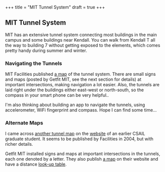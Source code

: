 +++
title = "MIT Tunnel System"
draft = true
+++

## MIT Tunnel System

MIT has an extensive tunnel system connecting most buildings in the main
campus and some buildings near Kendall. You can walk from Kendall T all the
way to building 7 without getting exposed to the elements, which comes pretty
handy during summer and winter.

### Navigating the Tunnels

MIT Facilities published [a map](http://web.mit.edu/facilities/maps/mit_Tunnel_map.pdf)
of the tunnel system. There are small signs and maps (posted by Getfit MIT, see the next section for details)
at important intersections, making navigation a lot easier. Also, the tunnels are laid right
under the buildings either east-west or north-south, so the compass in
your smart phone can be very helpful..

I'm also thinking about building an app to navigate the tunnels, using
accelerometer, WiFi fingerprint and compass. Hope I can find some time...

### Alternate Maps

I came across [another tunnel map](./mit_tunnels.pdf)
on the [website](http://people.csail.mit.edu/jrennie/mit_tunnels.pdf)
of an earlier CSAIL graduate student. It seems to be published by
Facilities in 2004, but with richer details.

Getfit MIT installed signs and maps at important intersections in the tunnels, each one denoted by a letter.
They also publish [a map](https://getfit.mit.edu/sites/default/files/resources/pdf/TunnelMapGetFit2011.pdf) on their website
and have a distance [look-up table](https://getfit.mit.edu/sites/default/files/resources/pdf/TunnelDistanceMatrix2011.pdf).

